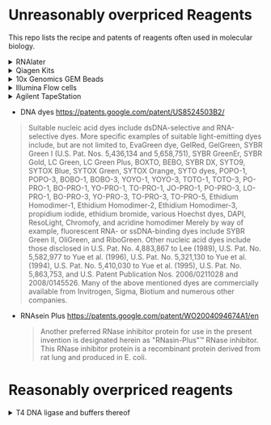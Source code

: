 # Unreasonably overpriced Reagents

This repo lists the recipe and patents of reagents often used in molecular biology.

<details>
  <summary>
  RNAlater
  </summary>

  https://patents.google.com/patent/US20140295411A1/en
  ```
  25 mM Sodium Citrate pH 5.2
  10 mM EDTA
  70% ammonium sulfate
  ```
  
  Citrate and EDTA chelates divalent ions, which accelerate DNA/RNA hydrolysis. 70% (NH4)2SO4 precipitates all proteins, including RNAses. RNA is the most stable at pH 5.
</details>

<details>
  <summary>
  Qiagen Kits
  </summary>

  https://patents.google.com/patent/US6383393B1/en
  ```
  P1: 10 mM Tris-HCl, pH 8, 100 μg/ml RNase A
  P2: 0.2 M NaOH, 2% SDS
  P3: 4.2 M guanidine hydrochloride, 0.9 M potassium acetate, pH 4.8
  PB: 5 M guanidine hydrochloride, 30% isopropanol
  PE: 80% Ethanol
  EB: 10 mM Tris-HCl, pH 8.5
  ```
  Also, https://openwetware.org/wiki/Qiagen_Buffers
  
  Buffer ER:
  > To the cL, there is added 1/10 of its volume (35 ml) of a buffer consisting of 20% NP 40, 750 mM NaCl, 50 mM MOPS, pH 7.0, and incubated with the cL mixture at 4° C. for one hour.
  
  https://patents.google.com/patent/US7510826B2/en
  
  These [spin](http://www.epochlifescience.com/Product/PurificationKit/dna_mini.aspx) columns and [anion exchange](http://www.epochlifescience.com/Product/PurificationKit/dna_midi.aspx) columns perform identically as the Qiagen ones.
  
  
  ### [QIAPrecipitator](https://www.qiagen.com/us/products/discovery-and-translational-research/dna-rna-purification/dna-purification/plasmid-dna/hispeed-plasmid-kits)
  
  https://patents.google.com/patent/EP1121460B1/en
  
  Cellulose acetate/nitrate 0.45um syringe filter.
  
  ### Plasmid Plus Kits
  
  https://patents.google.com/patent/EP1771242B1/en
  
  The silica column seems to be the Whatman GF/D filter paper.
  
  
  ### RNEasy buffers
  https://pipettejockey.com/2020/03/30/diy-rna-spin-column-buffers-purification-of-rna-with-humble-dna-silica-spin-columns/
  
  Should be the same silica columns as everything else.
  
  ### MN Nucleobond
  
  https://pipettejockey.com/2017/08/12/diy-plasmid-anion-exchange-buffers-and-columns-qaigen-and-macherey-nagel/
  
  https://patents.google.com/patent/US6428703B1/
  
  The filter is called an extraction thimble.
  
  https://patents.google.com/patent/DE202005010007U1/
  
  ```
  The Fiber braid of the filter material may, for example, cellulose, Be made glass, plastic and / or metal fibers. It goes without saying that too other materials that are suitable for a depth filter.

Around one for the above purpose sufficient filter capacity available should the filter material have a thickness of at least 1 mm. It is understood that the Thickness of the filter material can also be larger if appropriate capacity requirements consist.
  ```
  
  [Grade 603 cellulose thimble](https://www.cytivalifesciences.com/en/us/shop/whatman-laboratory-filtration/thimbles/cellulose-thimbles-standard/standard-cellulose-extraction-thimbles-p-00276) should work. Looks the most similar to the actual filter.
  
  ### [Sigma GenElute HP Endotoxin-free](https://www.sigmaaldrich.com/US/en/product/sigma/na0410)
  
  https://patents.google.com/patent/US20050245733A1/en
  
  Silica-based kit. The magic is 5% n-octyl-β-d-glucopyranoside in the binding buffer.
  
  > Other classes of detergents, such as zwitterionic, alkyl sulfate, CHAPS, glucamide and non-ionic polyoxyethylene, do not function in the method of the present invention to provide adequate yields of nucleic acids with low levels of endotoxins. Since endotoxins are lipopolysaccharides, it is thought that the carbohydrate component of the carbohydrate non-ionic detergents claimed in the present invention solubilizes the polysaccharide portion of the endotoxin, preventing it from absorbing to the binding matrix. Thus the nucleic acids to be purified absorb to the binding matrix in the presence of the chaotropic binding solution, whereas the endotoxins do not absorb in the presence of the carbohydrate non-ionic detergent and are washed off the binding matrix column. Other classes of detergents, other than the carbohydrate non-ionic detergents claimed in the present invention, either interfere with the binding of the nucleic acids to the binding matrix, resulting in a low yield of recovered nucleic acids and/or interfere with the solubilizing of the endotoxins, resulting in high amounts of endotoxins in the final nucleic acid product.  

</details>

<details>
  <summary>
  10x Genomics GEM Beads
  </summary>

  https://patents.google.com/patent/US20140295411A1/en
  
  To make the most sense, the gel beads probably decompose upon mixing with the RT mix containing DTT.
  This allows oligos to bind to mRNAs within a fixed cells.
  
  Emulsion formation, probably based on [this](https://pubs.rsc.org/en/content/articlelanding/2008/LC/b806706f) paper.
  
  Partitioning oil
  ```
  Novec HFE 7500 fluorocarbon oil (3M, St. Paul, MN, USA) containing 2% (v/v) Krytox-PEG-Krytox 
  ```
  
  Recovery reagent
  ```
  perfluorodecanol
  ```
</details>

<details>
 <summary>
   Illumina Flow cells
 </summary>
  
  - NovaSeq patterned flowcell - kinetic exclusion amplification https://patents.google.com/patent/US20220243261A1/en
</details>

<details>
  <summary>
    Agilent TapeStation
  </summary>

  https://patents.google.com/patent/AU2010202112B2/en

  https://patents.google.com/patent/US8790595B2/en
</details>

- DNA dyes https://patents.google.com/patent/US8524503B2/
> Suitable nucleic acid dyes include dsDNA-selective and RNA-selective dyes. More specific examples of suitable light-emitting dyes include, but are not limited to, EvaGreen dye, GelRed, GelGreen, SYBR Green I (U.S. Pat. Nos. 5,436,134 and 5,658,751), SYBR GreenEr, SYBR Gold, LC Green, LC Green Plus, BOXTO, BEBO, SYBR DX, SYTO9, SYTOX Blue, SYTOX Green, SYTOX Orange, SYTO dyes, POPO-1, POPO-3, BOBO-1, BOBO-3, YOYO-1, YOYO-3, TOTO-1, TOTO-3, PO-PRO-1, BO-PRO-1, YO-PRO-1, TO-PRO-1, JO-PRO-1, PO-PRO-3, LO-PRO-1, BO-PRO-3, YO-PRO-3, TO-PRO-3, TO-PRO-5, Ethidium Homodimer-1, Ethidium Homodimer-2, Ethidium Homodimer-3, propidium iodide, ethidium bromide, various Hoechst dyes, DAPI, ResoLight, Chromofy, and acridine homodimer Merely by way of example, fluorescent RNA- or ssDNA-binding dyes include SYBR Green II, OliGreen, and RiboGreen. Other nucleic acid dyes include those disclosed in U.S. Pat. No. 4,883,867 to Lee (1989), U.S. Pat. No. 5,582,977 to Yue et al. (1996), U.S. Pat. No. 5,321,130 to Yue et al. (1994), U.S. Pat. No. 5,410,030 to Yue et al. (1995), U.S. Pat. No. 5,863,753, and U.S. Patent Publication Nos. 2006/0211028 and 2008/0145526. Many of the above mentioned dyes are commercially available from Invitrogen, Sigma, Biotium and numerous other companies.

- RNAsein Plus
  https://patents.google.com/patent/WO2004094674A1/en
  > Another preferred RNase inhibitor protein for use in the present invention is designated herein as "RNasin-Plus"™ RNase inhibitor. This RNase inhibitor protein is a recombinant protein derived from rat lung and produced in E. coli. 

# Reasonably overpriced reagents

<details>
  <summary>
  T4 DNA ligase and buffers thereof
  </summary>
  
  1X Quick Ligation Reaction [Buffer](https://www.neb.com/products/m2200-quick-ligation-kit)
  
  ```
  66 mM Tris-HCl
  10 mM MgCl2
  1 mM Dithiothreitol
  1 mM ATP
  7.5% Polyethylene glycol (PEG6000)
  pH 7.6 @ 25°C
  ```
 
  1x Ligation [buffer](https://www.neb.com/products/b0202-t4-dna-ligase-reaction-buffer)
  ```
  50 mM Tris-HCl 
  10 mM MgCl2 
  1 mM ATP 
  10 mM DTT 
  pH 7.5 @ 25°C
  ```

  https://patents.google.com/patent/US9499811B2/en
  
  The proprietary ligation enhancer is propane-1,2-diol (1,2Pr-D).
  
  <img width="362" alt="Comparison of quick ligation buffer and 1,2Pr-D" src="https://user-images.githubusercontent.com/34997334/209246532-36ad1b5f-28d8-44ab-a3bf-db1f97c24acd.png">
  
  > Comparison of quick ligation buffer and 1,2Pr-D using AhdI-linearized pUC19 double-stranded DNA (containing single-base overhangs)

  [ElectroLigase®](https://www.neb.com/products/m0369-electroligase)
  - No PEG
  - T4 buffer + 12% 1,2Pr-D
  
  > When PEG is present in the ligase buffer, a two-fold reduction in the small molecule enhancer concentration over that used in the absence of PEG can be used to further enhance ligation over that seen with PEG alone
  > An improvement of at least 25% in efficiency of ligation was observed in multiple samples in which glycerol and 1,2-PrD were included in addition to PEG 6000 compared with ligation efficiencies in the presence of PEG 6000 only as a control. When the ligated DNA was introduced into host cells using electroporation (see Example 1), at least a 50-fold improvement was observed over the control.
  
  [Instant Sticky-end Ligase Master Mix](https://www.neb.com/products/m0370-instant-sticky-end-ligase-master-mix)
  - Contains PEG
  
  [Blunt/TA Ligase Master Mix](https://www.neb.com/products/m0367-blunt-ta-ligase-master-mix)
  - Contains PEG
  - Probably different concentrations of PEG
  
  
  EvaGreen
-   https://patents.google.com/patent/US9580749B2/en?q=dna+quantitation+biotium&assignee=Biotium%2c+Inc.

</details>

